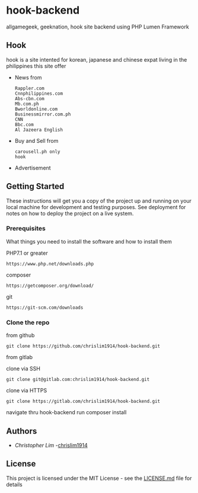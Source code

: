 # hook-backend

allgamegeek, geeknation, hook site backend using PHP Lumen Framework

## Hook
hook is a site intented for korean, japanese and chinese expat living in the philippines
this site offer

* News from
    ```
    Rappler.com
    Cnnphilippines.com
    Abs-cbn.com
    Mb.com.ph
    Bworldonline.com
    Businessmirror.com.ph
    CNN
    Bbc.com
    Al Jazeera English
    ```

* Buy and Sell from
    ```
    carousell.ph only
    hook
    ```
  
* Advertisement

## Getting Started

These instructions will get you a copy of the project up and running on your local machine for development and testing purposes. 
See deployment for notes on how to deploy the project on a live system.

### Prerequisites

What things you need to install the software and how to install them

PHP7.1 or greater
```
https://www.php.net/downloads.php
```

composer
```
https://getcomposer.org/download/
```

git
```
https://git-scm.com/downloads
```

### Clone the repo

from github
```
git clone https://github.com/chrislim1914/hook-backend.git
```

from gitlab

clone via SSH
```
git clone git@gitlab.com:chrislim1914/hook-backend.git
```

clone via HTTPS
```
git clone https://gitlab.com/chrislim1914/hook-backend.git
```

navigate thru hook-backend
run composer install

## Authors

* *Christopher Lim* -[chrislim1914](https://github.com/chrislim1914)

## License

This project is licensed under the MIT License - see the [LICENSE.md](LICENSE.md) file for details

